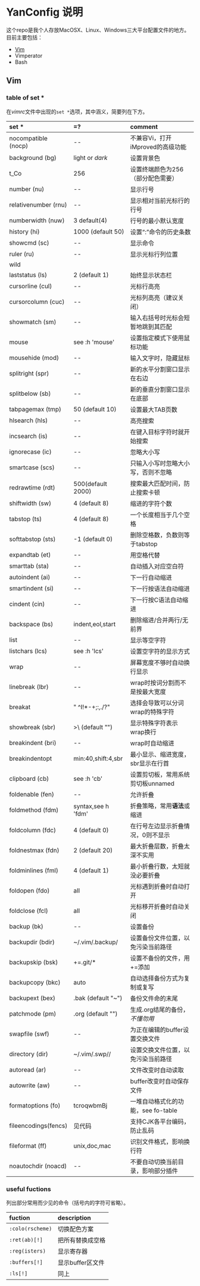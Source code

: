 # YanConfig 说明

这个repo是我个人存放MacOSX、Linux、Windows三大平台配置文件的地方。目前主要包括：

- [Vim](#vim)
- Vimperator
- Bash

## Vim

### table of set *

在*vimrc*文件中出现的`set *`选项，其中涵义，简要列在下方。

| set *                | =?                 | comment                            |
| :----                | :--                | :------                            |
| nocompatible (nocp)  | --                 | 不兼容Vi，打开iMproved的高级功能   |
| background (bg)      | light or *dark*    | 设置背景色                         |
| t_Co                 | 256                | 设置终端颜色为256（部分配色需要）  |
| number (nu)          | --                 | 显示行号                           |
| relativenumber (rnu) | --                 | 显示相对当前光标行的行号           |
| numberwidth (nuw)    | 3 default(4)       | 行号的最小默认宽度                 |
| history (hi)         | 1000 (default 50)  | 设置“:”命令的历史条数              |
| showcmd (sc)         | --                 | 显示命令                           |
| ruler (ru)           | --                 | 显示光标行列位置                   |
| wild                 |                    |                                    |
| laststatus (ls)      | 2 (default 1)      | 始终显示状态栏                     |
| cursorline (cul)     | --                 | 光标行高亮                         |
| cursorcolumn (cuc)   | --                 | 光标列高亮（建议关闭）             |
| showmatch (sm)       | --                 | 输入右括号时光标会短暂地跳到其匹配 |
| mouse                | see :h 'mouse'     | 设置指定模式下使用鼠标功能         |
| mousehide (mod)      | --                 | 输入文字时，隐藏鼠标               |
| splitright (spr)     | --                 | 新的水平分割窗口显示在右边         |
| splitbelow (sb)      | --                 | 新的垂直分割窗口显示在底部         |
| tabpagemax (tmp)     | 50 (default 10)    | 设置最大TAB页数                    |
| hlsearch (hls)       | --                 | 高亮搜索                           |
| incsearch (is)       | --                 | 在键入目标字符时就开始搜索         |
| ignorecase (ic)      | --                 | 忽略大小写                         |
| smartcase (scs)      | --                 | 只输入小写时忽略大小写，否则不忽略 |
| redrawtime (rdt)     | 500(default 2000)  | 搜索最大匹配时间，防止搜索卡顿     |
| shiftwidth (sw)      | 4 (default 8)      | 缩进的字符个数                     |
| tabstop (ts)         | 4 (default 8)      | 一个<TAB>长度相当于几个空格        |
| softtabstop (sts)    | -1 (default 0)     | <BS>删除空格数，负数则等于tabstop  |
| expandtab (et)       | --                 | 用空格代替<TAB>                    |
| smarttab (sta)       | --                 | <Tab>自动插入对应空白符            |
| autoindent (ai)      | --                 | 下一行自动缩进                     |
| smartindent (si)     | --                 | 下一行按语法自动缩进               |
| cindent (cin)        | --                 | 下一行按C语法自动缩进              |
| backspace (bs)       | indent,eol,start   | <BS>删除缩进/合并两行/无前界       |
| list                 | --                 | 显示<TAB>等空字符                  |
| listchars (lcs)      | see :h 'lcs'       | 设置空字符的显示方式               |
| wrap                 | --                 | 屏幕宽度不够时自动换行显示         |
| linebreak (lbr)      | --                 | wrap时按词分割而不是按最大宽度     |
| breakat              | " ^I!*-+;:,./?"    | 选择会导致可以分词wrap的特殊字符   |
| showbreak (sbr)      | >\ (default "")    | 显示特殊字符表示wrap换行           |
| breakindent (bri)    | --                 | wrap时自动缩进                     |
| breakindentopt       | min:40,shift:4,sbr | 最小显示、缩进宽度，sbr显示在行首  |
| clipboard (cb)       | see :h 'cb'        | 设置剪切板，常用系统剪切板unnamed  |
| foldenable (fen)     | --                 | 允许折叠                           |
| foldmethod (fdm)     | syntax,see h 'fdm' | 折叠策略，常用**语法**或缩进       |
| foldcolumn (fdc)     | 4 (default 0)      | 在行号左边显示折叠情况，0则不显示  |
| foldnestmax (fdn)    | 2 (default 20)     | 最大折叠层数，折叠太深不实用       |
| foldminlines (fml)   | 4 (default 1)      | 最小折叠行数，太短就没必要折叠     |
| foldopen (fdo)       | all                | 光标遇到折叠时自动打开             |
| foldclose (fcl)      | all                | 光标移开折叠时自动关闭             |
| backup (bk)          | --                 | 设置备份                           |
| backupdir (bdir)     | ~/.vim/.backup/    | 设置备份文件位置，以免污染当前路径 |
| backupskip (bsk)     | +=.git/*           | 设置不备份的文件，用+=添加         |
| backupcopy (bkc)     | auto               | 自动选择备份方式为复制或复写       |
| backupext (bex)      | .bak (default "~") | 备份文件命的末尾                   |
| patchmode (pm)       | .org (default "")  | 生成.org结尾的备份，*不懂勿用*     |
| swapfile (swf)       | --                 | 为正在编辑的buffer设置交换文件     |
| directory (dir)      | ~/.vim/.swp//      | 设置交换文件位置，以免污染当前路径 |
| autoread (ar)        | --                 | 文件改变时自动读取                 |
| autowrite (aw)       | --                 | buffer改变时自动保存文件           |
| formatoptions (fo)   | tcroqwbmBj         | 一堆自动格式化的功能，see fo-table |
| fileencodings(fencs) | 见代码             | 支持CJK各平台编码，防止乱码        |
| fileformat (ff)      | unix,doc,mac       | 识别文件格式，影响换行符           |
| noautochdir (noacd)  | --                 | 不要自动切换当前目录，影响部分插件 |

### useful fuctions

列出部分常用而少见的命令（括号内的字符可省略）。

| fuction          | description           |
| :------          | :----------           |
| `:colo(rscheme)` | 切换配色方案          |
| `:ret(ab)[!]`    | 把所有<TAB>替换成空格 |
| `:reg(isters)`   | 显示寄存器            |
| `:buffers[!]`    | 显示buffer区文件      |
| `:ls[!]`         | 同上                  |
